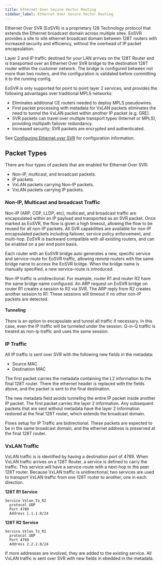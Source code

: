 ```yaml
---
title: Ethernet Over Secure Vector Routing
sidebar_label: Ethernet Over Secure Vector Routing
---
```


Ethernet Over SVR (EoSVR) is a proprietary 128 Technology protocol that extends the Ethernet broadcast domain across multiple sites. EoSVR provides a site to site ethernet broadcast domain between 128T routers with increased security and efficiency, without the overhead of IP packet encapsulation.  

Layer 2 and IP traffic destined for your LAN arrives on the 128T Router and is transported over an Ethernet Over SVR bridge to the destination 128T router within the customer network. The bridge is configured between not more than two routers, and the configuration is validated before committing it to the running config.

EoSVR is only supported for point to point layer 2 services, and provides the following advantages over traditional MPLS networks:
- Eliminates additional CE routers needed to deploy MPLS pseudowires.
- First packet processing with metadata for VxLAN packets eliminates the need to tunnel the VxLAN packet within another IP packet (e.g. GRE).
- SVR packets can travel over multiple transport types (Internet or MPLS), providing multipath failover redundancy. 
- Increased security; SVR packets are encrypted and authenticated.

See [Configuring Ethernet over SVR](config_EthoSVR.md) for configuration information. 

## Packet Types
There are four types of packets that are enabled for Ethernet Over SVR:
- Non-IP, multicast, and broadcast packets.
- IP packets.
- VxLAN packets carrying Non-IP packets.
- VxLAN packets carrying IP packets.

### Non-IP, Multicast and broadcast Traffic

Non-IP (ARP, CDP, LLDP, etc), multicast, and broadcast traffic are encapsulated within an IP payload and transported as an SVR packet. Once marked as EoSVR, the flow is given a high timeout, allowing the flow to be reused for all non-IP packets. 
All SVR capabilities are available for non-IP encapsulated packets including failover, service policy enforcement, and multi-hop. EoSVR is backward compatible with all existing routers, and can be enabled on a per end point basis.

Each router with an EoSVR bridge auto generates a new, specific service and service-route for EoSVR traffic, allowing remote routers with the same bridge name to access the EoSVR bridge. When the bridge name is manually specified, a new service-route is introduced.

Non-IP traffic is unidirectional. For example, router R1 and router R2 have the same bridge name configured. An ARP request on EoSVR bridge on router R1 creates a session to R2 via SVR. The ARP reply from R2 creates another session to R1. These sessions will timeout if no other non-IP packets are detected.

#### Tunneling

There is an option to encapsulate and tunnel all traffic if necessary. In this case, even the IP traffic will be tunneled under the session. Q-in-Q traffic is treated as non-ip traffic and uses the same session.

### IP Traffic

All IP traffic is sent over SVR with the following new fields in the metadata:

- Source MAC
- Destination MAC

The first packet carries the metadata containing the L2 information to the final 128T router. There the ethernet header is replaced with the fields above, and the packet is sent to the final destination.

The new metadata field avoids tunneling the entire IP packet inside another IP packet. The first packet carries the layer 2 information. Any subsequent packets that are sent without metadata have the layer 2 information restored at the final 128T router, which extends the broadcast domain.

Flows setup for IP Traffic are bidirectional. These packets are expected to be in the same broadcast domain, and the ethernet address is preserved at the final 128T router.

### VxLAN Traffic

VxLAN traffic is is identified by having a destination port of 4789. When VxLAN traffic arrives on a 128T Router, a service is defined to carry the traffic. This service will have a service-route with a next-hop to the peer 128T router. Because VxLAN traffic is unidirectional, two services are used to transport VxLAN traffic from one 128T router to another, one in each direction. 

**128T R1 Service**
```
Service Vxlan_To_R2
  protocol UDP
  Port 4789
  Address 1.1.1.0/24
  ```

**128T R2 Service**
```
Service Vxlan_To_R1
  protocol UDP
  Port 4789
  Address 2.2.2.0/24
```
If more addresses are involved, they are added to the existing service. All VxLAN traffic is sent over SVR with new fields in ebedded in the metadata. 




